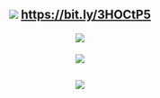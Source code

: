 <h2 align="center">

  
<p align="center">
  
  <img src="https://bit.ly/3FB0C9i"> https://bit.ly/3HOCtP5
  </p>
  

  <img src="https://bit.ly/3j7nhSV">
  </p>








<img src="[https://cdn.discordapp.com/emojis/961005750841409586.gif?size=44&quality=lossless](https://user-images.githubusercontent.com/95089355/173207216-961fd3fd-3738-4c3a-a626-8bae694d0aac.gif](https://cdn.discordapp.com/attachments/980185837532770364/1048729436759011328/a_79667bac2eea39ae0a14538c8f636140.gif)">
<h2 align="center">
  <img src="https://discord.c99.nl/widget/theme-1/740312549848776766.png">
  

<!---
Blast3x/Blast3x is a ✨ special ✨ repository because its `README.md` (this file) appears on your GitHub profile.
You can click the Preview link to take a look at your changes.
--->
